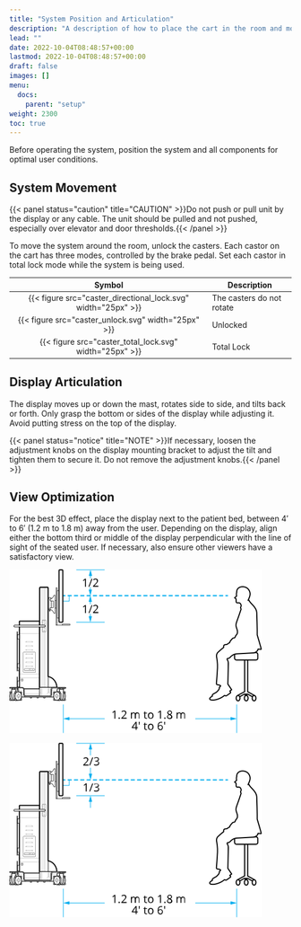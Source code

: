 ```yaml
---
title: "System Position and Articulation"
description: "A description of how to place the cart in the room and move the display to an optimal position"
lead: ""
date: 2022-10-04T08:48:57+00:00
lastmod: 2022-10-04T08:48:57+00:00
draft: false
images: []
menu:
  docs:
    parent: "setup"
weight: 2300
toc: true
---
```


Before operating the system, position the system and all components for optimal user conditions.

## System Movement

{{< panel status="caution" title="CAUTION" >}}Do not push or pull unit by the display or any cable. The unit should be pulled and not pushed, especially over elevator and door thresholds.{{< /panel >}}

To move the system around the room, unlock the casters. Each castor on the cart has three modes, controlled by the brake pedal. Set each castor in total lock mode while the system is being used.

| Symbol | Description |
| :---: | --- |
| {{< figure src="caster_directional_lock.svg" width="25px" >}} | The casters do not rotate |
| {{< figure src="caster_unlock.svg" width="25px" >}} | Unlocked |
| {{< figure src="caster_total_lock.svg" width="25px" >}} | Total Lock |

## Display Articulation

The display moves up or down the mast, rotates side to side, and tilts back or forth. Only grasp the bottom or sides of the display while adjusting it. Avoid putting stress on the top of the display.

{{< panel status="notice" title="NOTE" >}}If necessary, loosen the adjustment knobs on the display mounting bracket to adjust the tilt and tighten them to secure it. Do not remove the adjustment knobs.{{< /panel >}}

## View Optimization

For the best 3D effect, place the display next to the patient bed, between 4′ to 6′ (1.2 m to 1.8 m) away from the user. Depending on the display, align either the bottom third or middle of the display perpendicular with the line of sight of the seated user. If necessary, also ensure other viewers have a satisfactory view.

![LG and FSN (Model FM-A5503DC) Display Distance and Viewing Angle](display_position_lg.svg)

![FNS (Model FM-A5502DC) Display Distance and Viewing Angle](display_position_fsn.svg)
